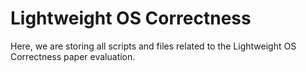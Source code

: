 # Lightweight OS Correctness

Here, we are storing all scripts and files related to the Lightweight OS Correctness paper evaluation.
